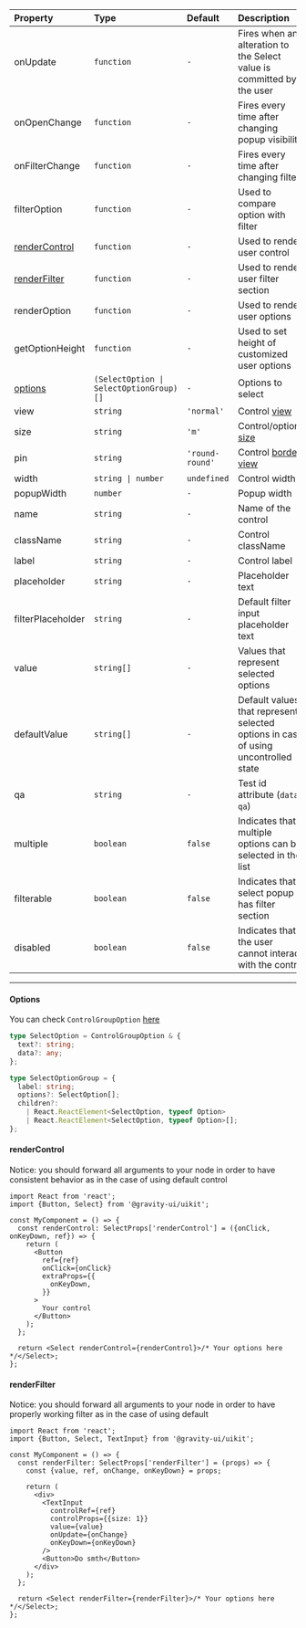 | Property                        | Type                                    | Default         | Description                                                                                                |
| :------------------------------ | :-------------------------------------- | :-------------- | :--------------------------------------------------------------------------------------------------------- |
| onUpdate                        | `function`                              | `-`             | Fires when an alteration to the Select value is committed by the user                                      |
| onOpenChange                    | `function`                              | `-`             | Fires every time after changing popup visibility                                                           |
| onFilterChange                  | `function`                              | `-`             | Fires every time after changing filter                                                                     |
| filterOption                    | `function`                              | `-`             | Used to compare option with filter                                                                         |
| [renderControl](#rendercontrol) | `function`                              | `-`             | Used to render user control                                                                                |
| [renderFilter](#renderfilter)   | `function`                              | `-`             | Used to render user filter section                                                                         |
| renderOption                    | `function`                              | `-`             | Used to render user options                                                                                |
| getOptionHeight                 | `function`                              | `-`             | Used to set height of customized user options                                                              |
| [options](#options)             | `(SelectOption \| SelectOptionGroup)[]` | `-`             | Options to select                                                                                          |
| view                            | `string`                                | `'normal'`      | Control [view](https://github.com/gravity-ui/uikit/blob/main/src/components/TextInput/types.ts#L4)         |
| size                            | `string`                                | `'m'`           | Control/options [size](https://github.com/gravity-ui/uikit/blob/main/src/components/TextInput/types.ts#L6) |
| pin                             | `string`                                | `'round-round'` | Control [border view](https://github.com/gravity-ui/uikit/blob/main/src/components/TextInput/types.ts#L8)  |
| width                           | `string \| number`                      | `undefined`     | Control width                                                                                              |
| popupWidth                      | `number`                                | `-`             | Popup width                                                                                                |
| name                            | `string`                                | `-`             | Name of the control                                                                                        |
| className                       | `string`                                | `-`             | Control className                                                                                          |
| label                           | `string`                                | `-`             | Control label                                                                                              |
| placeholder                     | `string`                                | `-`             | Placeholder text                                                                                           |
| filterPlaceholder               | `string`                                | `-`             | Default filter input placeholder text                                                                      |
| value                           | `string[]`                              | `-`             | Values that represent selected options                                                                     |
| defaultValue                    | `string[]`                              | `-`             | Default values that represent selected options in case of using uncontrolled state                         |
| qa                              | `string`                                | `-`             | Test id attribute (`data-qa`)                                                                              |
| multiple                        | `boolean`                               | `false`         | Indicates that multiple options can be selected in the list                                                |
| filterable                      | `boolean`                               | `false`         | Indicates that select popup has filter section                                                             |
| disabled                        | `boolean`                               | `false`         | Indicates that the user cannot interact with the control                                                   |

---

#### Options

You can check `ControlGroupOption` [here](https://github.com/gravity-ui/uikit/blob/ba65eb4cac14d38f7babb5057bd3ab12c5bcbe33/src/components/types.ts#L45)

```typescript
type SelectOption = ControlGroupOption & {
  text?: string;
  data?: any;
};

type SelectOptionGroup = {
  label: string;
  options?: SelectOption[];
  children?:
    | React.ReactElement<SelectOption, typeof Option>
    | React.ReactElement<SelectOption, typeof Option>[];
};
```

#### renderControl

Notice: you should forward all arguments to your node in order to have consistent behavior as in the case of using default control

```tsx
import React from 'react';
import {Button, Select} from '@gravity-ui/uikit';

const MyComponent = () => {
  const renderControl: SelectProps['renderControl'] = ({onClick, onKeyDown, ref}) => {
    return (
      <Button
        ref={ref}
        onClick={onClick}
        extraProps={{
          onKeyDown,
        }}
      >
        Your control
      </Button>
    );
  };

  return <Select renderControl={renderControl}>/* Your options here */</Select>;
};
```

#### renderFilter

Notice: you should forward all arguments to your node in order to have properly working filter as in the case of using default

```tsx
import React from 'react';
import {Button, Select, TextInput} from '@gravity-ui/uikit';

const MyComponent = () => {
  const renderFilter: SelectProps['renderFilter'] = (props) => {
    const {value, ref, onChange, onKeyDown} = props;

    return (
      <div>
        <TextInput
          controlRef={ref}
          controlProps={{size: 1}}
          value={value}
          onUpdate={onChange}
          onKeyDown={onKeyDown}
        />
        <Button>Do smth</Button>
      </div>
    );
  };

  return <Select renderFilter={renderFilter}>/* Your options here */</Select>;
};
```
